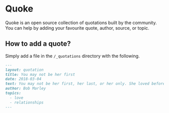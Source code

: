Quoke
=====

Quoke is an open source collection of quotations built by the community. You can help by adding your favourite quote, author, source, or topic.

How to add a quote?
-------------------

Simply add a file in the `/_quotations` directory with the following.

```markdown
---
layout: quotation
title: You may not be her first
date: 2018-03-04
text: You may not be her first, her last, or her only. She loved before she may love again. But if she loves you now, what else matters? She's not perfect—you aren't either, and the two of you may never be perfect together but if she can make you laugh, cause you to think twice, and admit to being human and making mistakes, hold onto her and give her the most you can. She may not be thinking about you every second of the day, but she will give you a part of her that she knows you can break—her heart. So don't hurt her, don't change her, don't analyze and don't expect more than she can give. Smile when she makes you happy, let her know when she makes you mad, and miss her when she's not there.
author: Bob Marley
topics:
  - love
  - relationships
---
```
